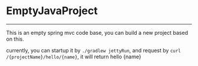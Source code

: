 # EmptyJavaProject
---
This is an empty spring mvc code base, you can build a new project based on this.

currently, you can startup it by `./gradlew jettyRun`, and request by `curl /{projectName}/hello/{name}`, it will return hello {name}
